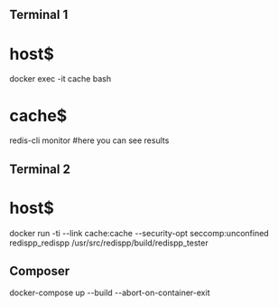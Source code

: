 ## Terminal 1
# host$ 
docker exec -it cache bash
# cache$ 
redis-cli monitor #here you can see results
## Terminal 2
# host$ 
docker run -ti --link cache:cache --security-opt seccomp:unconfined redispp_redispp /usr/src/redispp/build/redispp_tester

## Composer
docker-compose up --build --abort-on-container-exit
